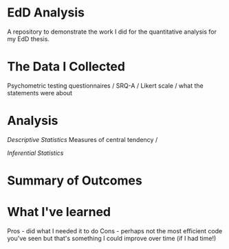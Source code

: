 # EdD Analysis
A repository to demonstrate the work I did for the quantitative analysis for my EdD thesis. 

# The Data I Collected
Psychometric testing questionnaires / SRQ-A / Likert scale / what the statements were about 

# Analysis 

_Descriptive Statistics_
Measures of central tendency / 

_Inferential Statistics_


# Summary of Outcomes


# What I've learned

Pros - did what I needed it to do 
Cons - perhaps not the most efficient code you've seen but that's something I could improve over time (if I had time!)
